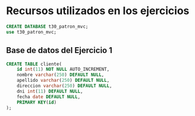 # Recursos utilizados en los ejercicios

```sql
CREATE DATABASE t30_patron_mvc;
use t30_patron_mvc;
```

## Base de datos del Ejercicio 1
```sql
CREATE TABLE cliente(
    id int(11) NOT NULL AUTO_INCREMENT,
    nombre varchar(250) DEFAULT NULL,
    apellido varchar(250) DEFAULT NULL,
    direccion varchar(250) DEFAULT NULL,
    dni int(11) DEFAULT NULL,
    fecha date DEFAULT NULL,
    PRIMARY KEY(id)
);
```